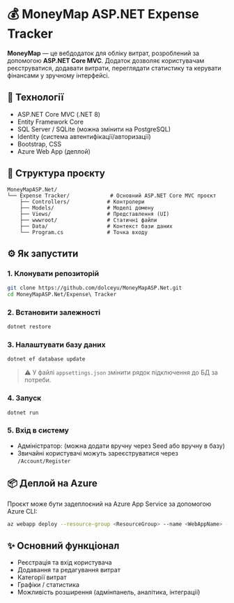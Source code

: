 # 💰 MoneyMap ASP.NET Expense Tracker  
**MoneyMap** — це вебдодаток для обліку витрат, розроблений за допомогою **ASP.NET Core MVC**. Додаток дозволяє користувачам реєструватися, додавати витрати, переглядати статистику та керувати фінансами у зручному інтерфейсі.  
## 🔧 Технології  
- ASP.NET Core MVC (.NET 8)  
- Entity Framework Core  
- SQL Server / SQLite (можна змінити на PostgreSQL)  
- Identity (система автентифікації/авторизації)  
- Bootstrap, CSS  
- Azure Web App (деплой)  
## 📁 Структура проєкту  
```
MoneyMapASP.Net/
└── Expense Tracker/             # Основний ASP.NET Core MVC проєкт
    ├── Controllers/            # Контролери
    ├── Models/                 # Моделі домену
    ├── Views/                  # Представлення (UI)
    ├── wwwroot/                # Статичні файли
    ├── Data/                   # Контекст бази даних
    └── Program.cs              # Точка входу
```  
## ⚙️ Як запустити  
### 1. Клонувати репозиторій  
```bash
git clone https://github.com/dolceyu/MoneyMapASP.Net.git
cd MoneyMapASP.Net/Expense\ Tracker
```  
### 2. Встановити залежності  
```bash
dotnet restore
```  
### 3. Налаштувати базу даних  
```bash
dotnet ef database update
```  
> ⚠️ У файлі `appsettings.json` змінити рядок підключення до БД за потреби.  
### 4. Запуск  
```bash
dotnet run
```  
### 5. Вхід в систему  
- Адміністратор: (можна додати вручну через Seed або вручну в базу)  
- Звичайні користувачі можуть зареєструватися через `/Account/Register`  
## 📦 Деплой на Azure  
Проєкт може бути задеплоєний на Azure App Service за допомогою Azure CLI:  
```bash
az webapp deploy --resource-group <ResourceGroup> --name <WebAppName> --src-path <шлях_до_zip>
```  
## ✨ Основний функціонал  
- Реєстрація та вхід користувача  
- Додавання та редагування витрат  
- Категорії витрат  
- Графіки / статистика   
- Можливість розширення (адмінпанель, аналітика, інтеграції)  

